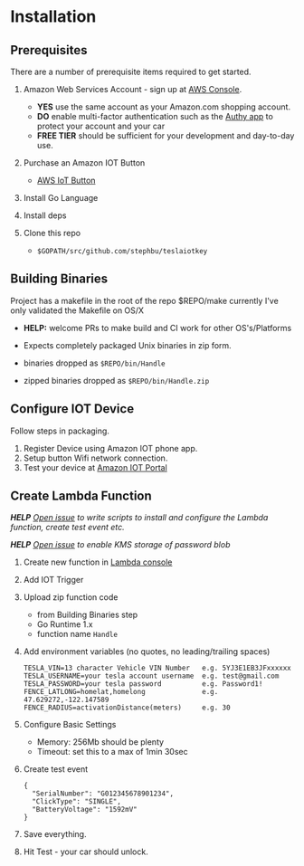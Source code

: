 # Installation
## Prerequisites
There are a number of prerequisite items required to get started.

1) Amazon Web Services Account - sign up at [AWS Console](https://aws.amazon.com).  
    - <b>YES</b> use the same account as your Amazon.com shopping account.
    - <b>DO</b> enable multi-factor authentication such as the [Authy app](https://authy.com) to protect your account and your car
    - <b>FREE TIER</b> should be sufficient for your development and day-to-day use.

2) Purchase an Amazon IOT Button
    - [AWS IoT Button](https://aws.amazon.com/iotbutton/)

3) Install Go Language

4) Install deps

4) Clone this repo
    - ```$GOPATH/src/github.com/stephbu/teslaiotkey``` 
## Building Binaries
Project has a makefile in the root of the repo $REPO/make currently I've only validated the Makefile on OS/X

  - <b>HELP:</b> welcome PRs to make build and CI work for other OS's/Platforms

  - Expects completely packaged Unix binaries in zip form.

  - binaries dropped as ```$REPO/bin/Handle```

  - zipped binaries dropped as ```$REPO/bin/Handle.zip```

## Configure IOT Device
Follow steps in packaging.
1) Register Device using Amazon IOT phone app.
2) Setup button Wifi network connection.
3) Test your device at [Amazon IOT Portal](https://us-west-2.console.aws.amazon.com/iotv2)

## Create Lambda Function
<i><b>HELP</b> [Open issue](https://github.com/stephbu/teslaiotkey/issues/3) to write scripts to install and configure the Lambda function,
create test event etc.</i>

<i><b>HELP</b> [Open issue](https://github.com/stephbu/teslaiotkey/issues/6) to enable KMS storage of password blob</i>
1) Create new function in [Lambda console](https://us-west-2.console.aws.amazon.com/lambda/)
2) Add IOT Trigger
3) Upload zip function code 
    - from Building Binaries step
    - Go Runtime 1.x
    - function name ```Handle```
4) Add environment variables (no quotes, no leading/trailing spaces)
    ```
    TESLA_VIN=13 character Vehicle VIN Number   e.g. 5YJ3E1EB3JFxxxxxx
    TESLA_USERNAME=your tesla account username  e.g. test@gmail.com
    TESLA_PASSWORD=your tesla password          e.g. Password1!
    FENCE_LATLONG=homelat,homelong              e.g. 47.629272,-122.147589 
    FENCE_RADIUS=activationDistance(meters)     e.g. 30
    ```
5) Configure Basic Settings
    - Memory: 256Mb should be plenty
    - Timeout: set this to a max of 1min 30sec
6) Create test event

    ```
    {
      "SerialNumber": "G012345678901234",
      "ClickType": "SINGLE",
      "BatteryVoltage": "1592mV"
    }
    ```
7) Save everything.
8) Hit Test - your car should unlock.